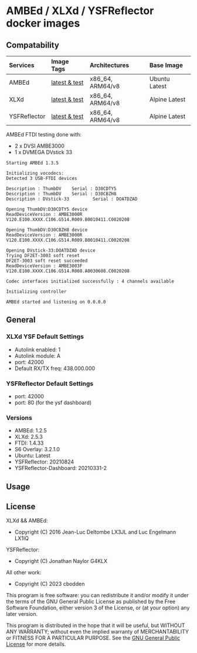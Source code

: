 # AMBEd / XLXd / YSFReflector docker images


## Compatability


| Services        | Image Tags            | Architectures           | Base Image         |
| :-------------- | :-------------------- | :-----------------------| :----------------- |
| AMBEd           | [latest & test](https://hub.docker.com/r/cbodden/ambed-docker/tags)         | x86_64, ARM64/v8        | Ubuntu Latest      |
| XLXd            | [latest & test](https://hub.docker.com/r/cbodden/xlxd-docker/tags)         | x86_64, ARM64/v8        | Alpine Latest      |
| YSFReflector    | [latest & test](https://hub.docker.com/r/cbodden/ysfreflector-docker/tags)         | x86_64, ARM64/v8        | Alpine Latest      |


AMBEd FTDI testing done with:
- 2 x DVSI AMBE3000
- 1 x DVMEGA DVstick 33
```
Starting AMBEd 1.3.5

Initializing vocodecs:
Detected 3 USB-FTDI devices

Description : ThumbDV    Serial : D30CDTY5
Description : ThumbDV    Serial : D30CBZH8
Description : DVstick-33         Serial : DOATDZAD

Opening ThumbDV:D30CDTY5 device
ReadDeviceVersion : AMBE3000R V120.E100.XXXX.C106.G514.R009.B0010411.C0020208

Opening ThumbDV:D30CBZH8 device
ReadDeviceVersion : AMBE3000R V120.E100.XXXX.C106.G514.R009.B0010411.C0020208

Opening DVstick-33:DOATDZAD device
Trying DF2ET-3003 soft reset
DF2ET-3003 soft reset succeeded
ReadDeviceVersion : AMBE3003F V120.E100.XXXX.C106.G514.R008.A0030608.C0020208

Codec interfaces initialized successfully : 4 channels available

Initializing controller

AMBEd started and listening on 0.0.0.0
```


## General

### XLXd YSF Default Settings
- Autolink enabled: 1
- Autolink module: A
- port: 42000
- Default RX/TX freq: 438.000.000

### YSFReflector Default Settings
- port: 42000
- port: 80 (for the ysf dashboard)

### Versions
- AMBEd: 1.2.5
- XLXd: 2.5.3
- FTDI: 1.4.33
- S6 Overlay: 3.2.1.0
- Ubuntu: Latest
- YSFReflector: 20210824
- YSFReflector-Dashboard: 20210331-2


## Usage


## License

XLXd && AMBEd:
- Copyright (C) 2016 Jean-Luc Deltombe LX3JL and Luc Engelmann LX1IQ

YSFReflector:
- Copyright (C) Jonathan Naylor G4KLX

All other work:
- Copyright (C) 2023 cbodden

This program is free software: you can redistribute it and/or modify it under the terms of the GNU General Public License as published by the Free Software Foundation, either version 3 of the License, or (at your option) any later version.

This program is distributed in the hope that it will be useful, but WITHOUT ANY WARRANTY; without even the implied warranty of MERCHANTABILITY or FITNESS FOR A PARTICULAR PURPOSE.  See the [GNU General Public License](./LICENSE) for more details.

